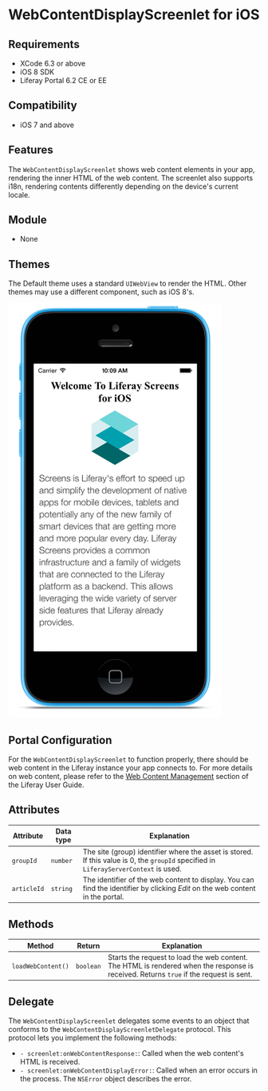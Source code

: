 # WebContentDisplayScreenlet for iOS

## Requirements

- XCode 6.3 or above
- iOS 8 SDK
- Liferay Portal 6.2 CE or EE

## Compatibility

- iOS 7 and above

## Features

The `WebContentDisplayScreenlet` shows web content elements in your app, rendering the inner HTML of the web content. The screenlet also supports i18n, rendering contents differently depending on the device's current locale.

## Module

- None

## Themes

The Default theme uses a standard `UIWebView` to render the HTML. Other themes may use a different component, such as iOS 8's.

![The `WebContentDisplayScreenlet` using the Default theme](Images/webcontent.png)

## Portal Configuration

For the `WebContentDisplayScreenlet` to function properly, there should be web content in the Liferay instance your app connects to. For more details on web content, please refer to the [Web Content Management](https://dev.liferay.com/discover/portal/-/knowledge_base/6-2/web-content-management) section of the Liferay User Guide.

## Attributes

| Attribute | Data type | Explanation |
|-----------|-----------|-------------| 
| `groupId` | `number` | The site (group) identifier where the asset is stored. If this value is 0, the `groupId` specified in `LiferayServerContext` is used. |
|  `articleId` | `string` | The identifier of the web content to display. You can find the identifier by clicking *Edit* on the web content in the portal. |

## Methods

| Method | Return | Explanation |
|-----------|-----------|-------------| 
|  `loadWebContent()` | `boolean` | Starts the request to load the web content. The HTML is rendered when the response is received. Returns `true` if the request is sent. |

## Delegate

The `WebContentDisplayScreenlet` delegates some events to an object that conforms to the `WebContentDisplayScreenletDelegate` protocol. This protocol lets you implement the following methods:

- `- screenlet:onWebContentResponse:`: Called when the web content's HTML is received.
- `- screenlet:onWebContentDisplayError:`: Called when an error occurs in the process. The `NSError` object describes the error.

